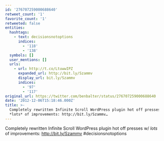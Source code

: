 ```yaml
---
id: '276707259000688640'
retweet_count: '1'
favorite_count: '1'
retweeted: false
entities:
  hashtags:
    - text: decisionsnotoptions
      indices:
        - '118'
        - '138'
  symbols: []
  user_mentions: []
  urls:
    - url: http://t.co/LtuwwIPZ
      expanded_url: http://bit.ly/Szammv
      display_url: bit.ly/Szammv
      indices:
        - '97'
        - '117'
original_url: https://twitter.com/benbalter/status/276707259000688640
date: '2012-12-06T15:18:46.000Z'
title: >-
  Completely rewritten Infinite Scroll WordPress plugin hot off presses w/
  *lots* of improvements: http://bit.ly/Szammv…
---
```


Completely rewritten Infinite Scroll WordPress plugin hot off presses w/ *lots* of improvements: http://bit.ly/Szammv #decisionsnotoptions